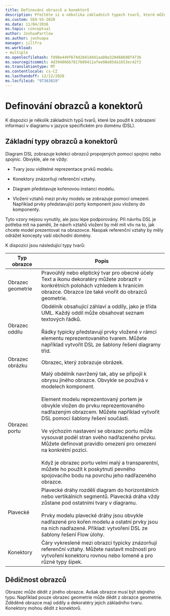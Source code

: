 ```yaml
---
title: Definování obrazců a konektorů
description: Přečtěte si o několika základních typech tvarů, které můžete použít k zobrazení informací v diagramu v jazyce specifickém pro doménu (DSL).
ms.custom: SEO-VS-2020
ms.date: 11/04/2016
ms.topic: conceptual
author: JoshuaPartlow
ms.author: joshuapa
manager: jillfra
ms.workload:
- multiple
ms.openlocfilehash: fd98e449f674d2841dd41aa88e320468698f4736
ms.sourcegitcommit: 4d394866b7817689411afee98e85da1653ec42f2
ms.translationtype: MT
ms.contentlocale: cs-CZ
ms.lasthandoff: 12/12/2020
ms.locfileid: "97363819"
---
```

# <a name="define-shapes-and-connectors"></a>Definování obrazců a konektorů

K dispozici je několik základních typů tvarů, které lze použít k zobrazení informací v diagramu v jazyce specifickém pro doménu (DSL).

## <a name="basic-types-of-shapes-and-connectors"></a><a name="shapeTypes"></a> Základní typy obrazců a konektorů

Diagram DSL zobrazuje kolekci *obrazců* propojených pomocí spojnic nebo *spojnic*. Obvykle, ale ne vždy:

- Tvary jsou viditelné reprezentace prvků modelu.

- Konektory znázorňují referenční vztahy.

- Diagram představuje kořenovou instanci modelu.

- Vložení vztahů mezi prvky modelu se zobrazuje pomocí omezení. Například prvky představující porty komponent jsou vloženy do komponenty.

Tyto vzory nejsou vynutily, ale jsou lépe podporovány. Při návrhu DSL je potřeba mít na paměti, že návrh vztahů vložení by měl mít vliv na to, jak chcete model prezentovat na obrazovce. Naopak referenční vztahy by měly odrážet koncepty vaší obchodní domény.

K dispozici jsou následující typy tvarů:

|Typ obrazce|Popis|
|-|-|
|Obrazec geometrie|Pravoúhlý nebo eliptický tvar pro obecné účely Text a ikonu dekoratéry můžete zobrazit v konkrétních polohách vzhledem k hranicím obrazce. Obrazce lze také vnořit do obrazců geometrie.|
|Obrazec oddílu|Obdélník obsahující záhlaví a oddíly, jako je třída UML. Každý oddíl může obsahovat seznam textových řádků.<br /><br /> Řádky typicky představují prvky vložené v rámci elementu reprezentovaného tvarem. Můžete například vytvořit DSL ze šablony řešení diagramy tříd.|
|Obrazec obrázku|Obrazec, který zobrazuje obrázek.|
|Obrazec portu|Malý obdélník navržený tak, aby se připojil k obrysu jiného obrazce. Obvykle se používá v modelech komponent.<br /><br /> Element modelu reprezentovaný portem je obvykle vložen do prvku reprezentovaného nadřazeným obrazcem. Můžete například vytvořit DSL pomocí šablony řešení součásti.<br /><br /> Ve výchozím nastavení se obrazec portu může vysouvat podél stran svého nadřazeného prvku. Můžete definovat pravidlo omezení pro omezení na konkrétní pozici.<br /><br /> Když je obrazec portu velmi malý a transparentní, můžete ho použít k poskytnutí pevného spojovacího bodu na povrchu jeho nadřazeného obrazce.|
|Plavecké|Plavecké dráhy rozdělí diagram do horizontálních nebo vertikálních segmentů. Plavecká dráha vždy zůstane pod ostatními tvary v diagramu.<br /><br /> Prvky modelu plavecké dráhy jsou obvykle nadřazené pro kořen modelu a ostatní prvky jsou na nich nadřazené. Příklad: vytvoření DSL ze šablony řešení Flow úlohy.|
|Konektory|Čáry vykreslené mezi obrazci typicky znázorňují referenční vztahy. Můžete nastavit možnosti pro vytvoření konektoru rovnou nebo lomené a pro různé typy šipek.|

## <a name="shape-inheritance"></a>Dědičnost obrazců

Obrazec může dědit z jiného obrazce. Avšak obrazce musí být stejného typu. Například pouze obrazec geometrie může dědit z obrazce geometrie. Zděděné obrazce mají oddíly a dekoratéry jejich základního tvaru. Konektory mohou dědit z konektorů.
